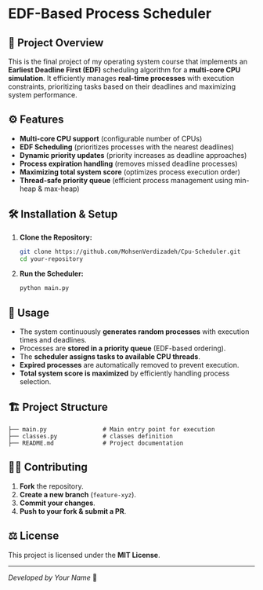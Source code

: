 # EDF-Based Process Scheduler

## 📌 Project Overview

This is the final project of my operating system course that implements an **Earliest Deadline First (EDF)** scheduling algorithm for a **multi-core CPU simulation**. It efficiently manages **real-time processes** with execution constraints, prioritizing tasks based on their deadlines and maximizing system performance.

## ⚙️ Features

- **Multi-core CPU support** (configurable number of CPUs)
- **EDF Scheduling** (prioritizes processes with the nearest deadlines)
- **Dynamic priority updates** (priority increases as deadline approaches)
- **Process expiration handling** (removes missed deadline processes)
- **Maximizing total system score** (optimizes process execution order)
- **Thread-safe priority queue** (efficient process management using min-heap & max-heap)

## 🛠 Installation & Setup

1. **Clone the Repository:**
   ```sh
   git clone https://github.com/MohsenVerdizadeh/Cpu-Scheduler.git
   cd your-repository
   ```
3. **Run the Scheduler:**
   ```sh
   python main.py
   ```

## 📜 Usage

- The system continuously **generates random processes** with execution times and deadlines.
- Processes are **stored in a priority queue** (EDF-based ordering).
- The **scheduler assigns tasks to available CPU threads**.
- **Expired processes** are automatically removed to prevent execution.
- **Total system score is maximized** by efficiently handling process selection.

## 🏗 Project Structure

```
├── main.py                # Main entry point for execution
├── classes.py             # classes definition
├── README.md              # Project documentation
```

## 🧑‍💻 Contributing

1. **Fork** the repository.
2. **Create a new branch** (`feature-xyz`).
3. **Commit your changes**.
4. **Push to your fork & submit a PR**.

## ⚖️ License

This project is licensed under the **MIT License**.

---

*Developed by Your Name* 🚀

